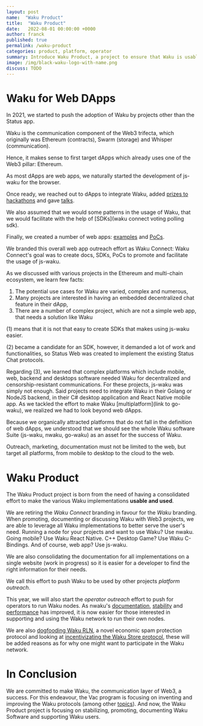 ```yaml
---
layout: post
name:  "Waku Product"
title:  "Waku Product"
date:   2022-08-01 00:00:00 +0000
author: franck
published: true
permalink: /waku-product
categories: product, platform, operator
summary: Introduce Waku Product, a project to ensure that Waku is usable and used.
image: /img/black-waku-logo-with-name.png
discuss: TODO
---
```


# Waku for Web DApps

In 2021, we started to push the adoption of Waku by projects other than the Status app.

Waku is the communication component of the Web3 trifecta,
which originally was Ethereum (contracts), Swarm (storage) and Whisper (communication).

Hence, it makes sense to first target dApps which already uses one of the Web3 pillar: Ethereum. 

As most dApps are web apps, we naturally started the development of js-waku for the browser.

Once ready, we reached out to dApps to integrate Waku, added [prizes to hackathons](todo) and gave [talks](todo).

We also assumed that we would some patterns in the usage of Waku, that we would facilitate with the help of [SDKs](waku connect voting polling sdk).

Finally, we created a number of web apps: [examples](todo) and [PoCs](todo).

We branded this overall web app outreach effort as Waku Connect:
Waku Connect's goal was to create docs, SDKs, PoCs to promote and facilitate the usage of js-waku.

As we discussed with various projects in the Ethereum and multi-chain ecosystem, we learn few facts:

1. The potential use cases for Waku are varied, complex and numerous,
2. Many projects are interested in having an embedded decentralized chat feature in their dApp,
3. There are a number of complex project, which are not a simple web app, that needs a solution like Waku

(1) means that it is not that easy to create SDKs that makes using js-waku easier.

(2) became a candidate for an SDK, however, it demanded a lot of work and functionalities, so Status Web was created to implement the existing Status Chat protocols.

Regarding (3), we learned that complex platforms which include mobile, web, backend and desktops software needed Waku for decentralized and censorship-resistant communications.
For these projects, js-waku was simply not enough.
Said projects need to integrate Waku in their Golang or NodeJS backend, in their C# desktop application and React Native mobile app.
As we tackled the effort to make Waku [multiplatform](link to go-waku), we realized we had to look beyond web dApps.

Because we organically attracted platforms that do not fall in the definition of web dApps,
we understood that we should see the whole Waku software Suite (js-waku, nwaku, go-waku) as an asset for the success of Waku.

Outreach, marketing, documentation must not be limited to the web, but target all platforms, from mobile to desktop to the cloud to the web.

# Waku Product

The Waku Product project is born from the need of having a consolidated effort to make the various Waku implementations **usable and used**.

We are retiring the _Waku Connect_ branding in favour for the _Waku_ branding.
When promoting, documenting or discussing Waku with Web3 projects,
we are able to leverage all Waku implementations to better serve the user's need.
Running a node for your projects and want to use Waku? Use nwaku.
Going mobile? Use Waku React Native.
C++ Desktop Game? Use Waku C-Bindings.
And of course, web app? Use js-waku.

We are also consolidating the documentation for all implementations on a single website (work in progress)
so it is easier for a developer to find the right information for their needs.

We call this effort to push Waku to be used by other projects _platform outreach_.

This year, we will also start the _operator outreach_ effort to push for operators to run Waku nodes.
As nwaku's [documentation](todo), [stability](todo) and [performance](todo) has improved,
it is now easier for those interested in supporting and using the Waku network to run their own nodes.

We are also [dogfooding Waku RLN](todo), a novel economic spam protection protocol
and looking at [incentivizating the Waku Store protocol](todo),
these will be added reasons as for why one might want to participate in the Waku network.

# In Conclusion

We are committed to make Waku, the communication layer of Web3, a success.
For this endeavour, the Vac program is focusing on inventing and improving the Waku protocols (among other [topics](todo)).
And now, the Waku Product project is focusing on stabilizing, promoting, documenting Waku Software and supporting Waku users.
